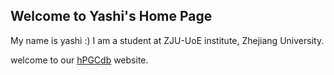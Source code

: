 ## Welcome to Yashi's Home Page 

My name is yashi :) 
I am a student at ZJU-UoE institute, Zhejiang University.

welcome to our [hPGCdb](http://43.131.248.15:6882) website.
